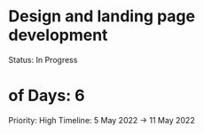 # Design and landing page development

Status: In Progress
# of Days: 6
Priority: High
Timeline: 5 May 2022 → 11 May 2022